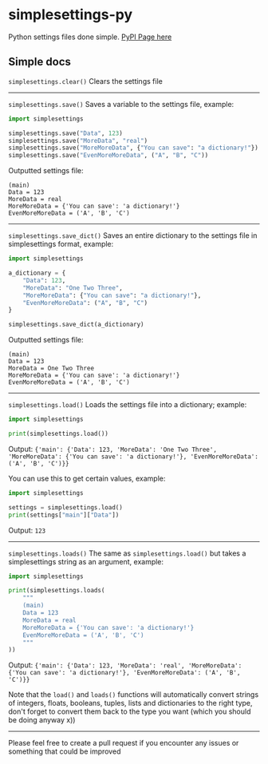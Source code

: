 # simplesettings-py
Python settings files done simple.
[PyPI Page here](https://pypi.org/project/simplesettings-py)

## Simple docs
`simplesettings.clear()` Clears the settings file

---

`simplesettings.save()` Saves a variable to the settings file, example:

```py
import simplesettings

simplesettings.save("Data", 123)
simplesettings.save("MoreData", "real")
simplesettings.save("MoreMoreData", {"You can save": "a dictionary!"})
simplesettings.save("EvenMoreMoreData", ("A", "B", "C"))
```

Outputted settings file:
```
(main)
Data = 123
MoreData = real
MoreMoreData = {'You can save': 'a dictionary!'}
EvenMoreMoreData = ('A', 'B', 'C')
```

---

`simplesettings.save_dict()` Saves an entire dictionary to the settings file in simplesettings format, example:

```py
import simplesettings

a_dictionary = {
    "Data": 123,
    "MoreData": "One Two Three",
    "MoreMoreData": {"You can save": "a dictionary!"},
    "EvenMoreMoreData": ("A", "B", "C")
}

simplesettings.save_dict(a_dictionary)
```
Outputted settings file:
```
(main)
Data = 123
MoreData = One Two Three
MoreMoreData = {'You can save': 'a dictionary!'}
EvenMoreMoreData = ('A', 'B', 'C')
```

---

`simplesettings.load()` Loads the settings file into a dictionary; example:

```py
import simplesettings

print(simplesettings.load())
```
Output: `{'main': {'Data': 123, 'MoreData': 'One Two Three', 'MoreMoreData': {'You can save': 'a dictionary!'}, 'EvenMoreMoreData': ('A', 'B', 'C')}}`

You can use this to get certain values, example:

```py
import simplesettings

settings = simplesettings.load()
print(settings["main"]["Data"])
```
Output: `123`

---

`simplesettings.loads()` The same as `simplesettings.load()` but takes a simplesettings string as an argument, example:
```py
import simplesettings

print(simplesettings.loads(
    """
    (main)
    Data = 123
    MoreData = real
    MoreMoreData = {'You can save': 'a dictionary!'}
    EvenMoreMoreData = ('A', 'B', 'C')
    """
))
```
Output: `{'main': {'Data': 123, 'MoreData': 'real', 'MoreMoreData': {'You can save': 'a dictionary!'}, 'EvenMoreMoreData': ('A', 'B', 'C')}}`

Note that the `load()` and `loads()` functions will automatically convert strings of integers, floats, booleans, tuples, lists and dictionaries to the right type, don't forget to convert them back to the type you want (which you should be doing anyway x))

---

Please feel free to create a pull request if you encounter any issues or something that could be improved
